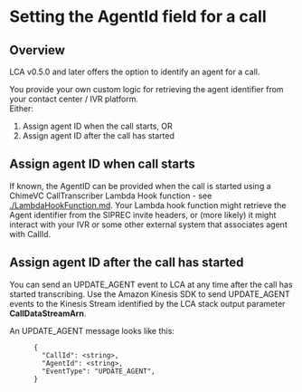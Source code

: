 # Setting the AgentId field for a call

## Overview

LCA v0.5.0 and later offers the option to identify an agent for a call.   

You provide your own custom logic for retrieving the agent identifier from your contact center / IVR platform.  
Either:
1. Assign agent ID when the call starts, OR
2. Assign agent ID after the call has started

## Assign agent ID when call starts

If known, the AgentID can be provided when the call is started using a ChimeVC CallTranscriber Lambda Hook function - see [./LambdaHookFunction.md](./LambdaHookFunction.md). Your Lambda hook function might retrieve the Agent identifier from the SIPREC invite headers, or (more likely) it might interact with your IVR or some other external system that associates agent with CallId. 

## Assign agent ID after the call has started

You can send an UPDATE_AGENT event to LCA at any time after the call has started transcribing. Use the Amazon Kinesis SDK to send UPDATE_AGENT events to the Kinesis Stream identified by the LCA stack output parameter **CallDataStreamArn**.  

An UPDATE_AGENT message looks like this:
```
      {
        "CallId": <string>,
        "AgentId": <string>,
        "EventType": "UPDATE_AGENT",
      }
```

**Reference implementation:** The LCA repo contains a Lambda function that sends UPDATE_AGENT messages when using **Amazon Connect ContactLens** as the call audio source. This function subscribes to CONNECTED_TO_AGENT [contact events](https://docs.aws.amazon.com/connect/latest/adminguide/contact-events.html) from Amazon Connect, checks that they map to a callId known to LCA, retrieves the Agent name, and then builds and sends the UPDATE_AGENT message via Kinesis, informing LCA to update the AgentId field shown for the call in the UI.  Use this sample function as a reference when building your own function that integrates with your IVR to send UPDATE_AGENT events to LCA. The code is defined in the Lambda function resource named `ContactEventProcessorFunction` in the [lca-connect-integration-stack template.yaml](../lca-connect-integration-stack/template.yaml).
